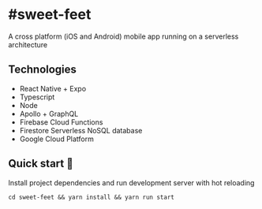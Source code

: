 # #sweet-feet
A cross platform (iOS and Android) mobile app running on a serverless architecture

## Technologies

- React Native + Expo
- Typescript
- Node
- Apollo + GraphQL
- Firebase Cloud Functions
- Firestore Serverless NoSQL database
- Google Cloud Platform

## Quick start 🚀
Install project dependencies and run development server with hot reloading

```
cd sweet-feet && yarn install && yarn run start
```

